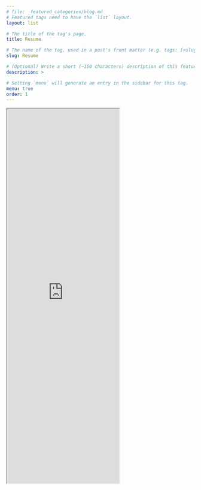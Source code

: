 ```yaml
---
# file: _featured_categories/blog.md
# Featured tags need to have the `list` layout.
layout: list

# The title of the tag's page.
title: Resume

# The name of the tag, used in a post's front matter (e.g. tags: [<slug>]).
slug: Resume

# (Optional) Write a short (~150 characters) description of this featured tag.
description: >

# Setting `menu` will generate an entry in the sidebar for this tag.
menu: true
order: 1
---
```


<iframe src="https://drive.google.com/file/d/1kP2z0142QO7gVdhIuWdeQu1WOqnaEgyw/preview" width=pagewidth height="1000"></iframe>
